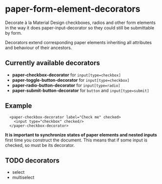 paper-form-element-decorators
=============================

Decorate à la Material Design checkboxes, radios and other form elements in the way it does paper-input-decorator so 
they could still be submittable by form.  

Decorators extend corresponding paper elements inheriting all attributes and behaviour of their ancestors.

## Currently available decorators

* **paper-checkbox-decorator** for ``input[type=checkbox]`` 
* **paper-toggle-button-decorator** for ``input[type=checkbox]`` 
* **paper-radio-button-decorator** for ``input[type=radio]``
* **paper-submit-button-decorator** for ``button`` and ``input[type=submit]`` 

## Example

```
  <paper-checkbox-decorator label="Check me" checked>
    <input type="checkbox" checked/>
  </paper-checkbox-decorator>
```      

**It is important to synchronize states of paper elements and nested inputs** first time you construct the document. 
This means that if some input is checked, so must be its decorator. 

## TODO decorators

* select
* multiselect

